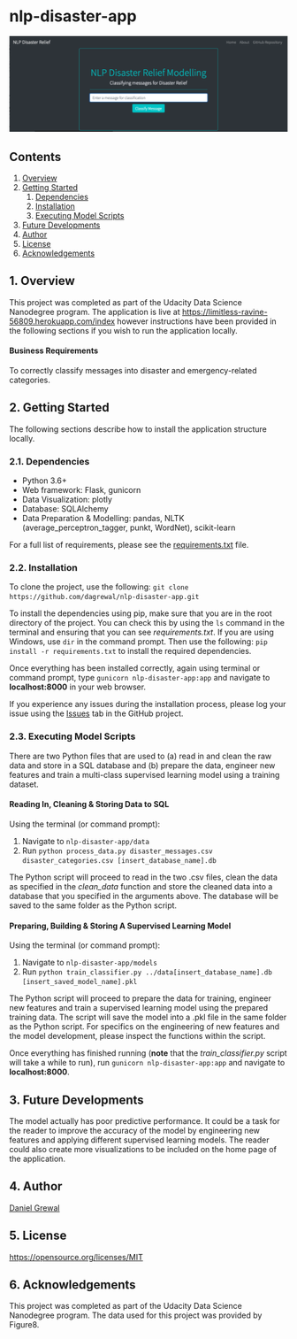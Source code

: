 # nlp-disaster-app
![Home](home-1.png)
## Contents
1. [Overview](1.-Overview)
1. [Getting Started](2.-Getting-Started)
    1. [Dependencies](2.1.-Dependencies)
    1. [Installation](2.2.-Installation)
    1. [Executing Model Scripts](2.3.-Executing-Model-Scripts)
1. [Future Developments](3.-Future-Developments)
1. [Author](4.-Author)
1. [License](5.-License)
1. [Acknowledgements](6.-Acknowledgements)
## 1. Overview
This project was completed as part of the Udacity Data Science Nanodegree program. The application is live at https://limitless-ravine-56809.herokuapp.com/index however instructions have been provided in the following sections if you wish to run the application locally.
#### Business Requirements
To correctly classify messages into disaster and emergency-related categories. 
## 2. Getting Started
The following sections describe how to install the application structure locally.
### 2.1. Dependencies
* Python 3.6+
* Web framework: Flask, gunicorn
* Data Visualization: plotly
* Database: SQLAlchemy
* Data Preparation & Modelling: pandas, NLTK (average_perceptron_tagger, punkt, WordNet), scikit-learn

For a full list of requirements, please see the [requirements.txt](#) file.
### 2.2. Installation
To clone the project, use the following: `git clone https://github.com/dagrewal/nlp-disaster-app.git`

To install the dependencies using pip, make sure that you are in the root directory of the project. You can check this by using the `ls` command in the terminal and ensuring that you can see *requirements.txt*. If you are using Windows, use `dir` in the command prompt. Then use the following: `pip install -r requirements.txt` to install the required dependencies.

Once everything has been installed correctly, again using terminal or command prompt, type `gunicorn nlp-disaster-app:app` and navigate to **localhost:8000** in your web browser.

If you experience any issues during the installation process, please log your issue using the [Issues](https://github.com/dagrewal/nlp-disaster-app/issues) tab in the GitHub project.
### 2.3. Executing Model Scripts
There are two Python files that are used to (a) read in and clean the raw data and store in a SQL database and (b) prepare the data, engineer new features and train a multi-class supervised learning model using a training dataset.

#### Reading In, Cleaning & Storing Data to SQL
Using the terminal (or command prompt):

1. Navigate to `nlp-disaster-app/data`
2. Run `python process_data.py disaster_messages.csv disaster_categories.csv [insert_database_name].db`

The Python script will proceed to read in the two .csv files, clean the data as specified in the *clean_data* function and store the cleaned data into a database that you specified in the arguments above. The database will be saved to the same folder as the Python script.

#### Preparing, Building & Storing A Supervised Learning Model
Using the terminal (or command prompt):

1. Navigate to `nlp-disaster-app/models`
2. Run `python train_classifier.py ../data[insert_database_name].db [insert_saved_model_name].pkl`

The Python script will proceed to prepare the data for training, engineer new features and train a supervised learning model using the prepared training data. The script will save the model into a .pkl file in the same folder as the Python script. For specifics on the engineering of new features and the model development, please inspect the functions within the script.

Once everything has finished running (**note** that the *train_classifier.py* script will take a while to run), run `gunicorn nlp-disaster-app:app` and navigate to **localhost:8000**.

## 3. Future Developments
The model actually has poor predictive performance. It could be a task for the reader to improve the accuracy of the model by engineering new features and applying different supervised learning models. The reader could also create more visualizations to be included on the home page of the application.

## 4. Author
[Daniel Grewal](https://github.com/dagrewal)

## 5. License
https://opensource.org/licenses/MIT
## 6. Acknowledgements
This project was completed as part of the Udacity Data Science Nanodegree program.
The data used for this project was provided by Figure8.
